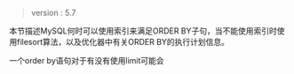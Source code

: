> version : 5.7

本节描述MySQL何时可以使用索引来满足ORDER BY子句，当不能使用索引时使用filesort算法，以及优化器中有关ORDER BY的执行计划信息。

一个order by语句对于有没有使用limit可能会

